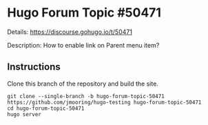 # Hugo Forum Topic #50471

Details: <https://discourse.gohugo.io/t/50471>

Description: How to enable link on Parent menu item?

## Instructions

Clone this branch of the repository and build the site.

```text
git clone --single-branch -b hugo-forum-topic-50471 https://github.com/jmooring/hugo-testing hugo-forum-topic-50471
cd hugo-forum-topic-50471
hugo server
```
